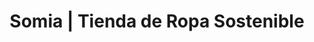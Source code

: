 ---
title: "Somia | Tienda de Ropa Sostenible"
url: /sant-cugat-del-valles/somia-tienda-de-ropa-sostenible/
shop: ropa
---